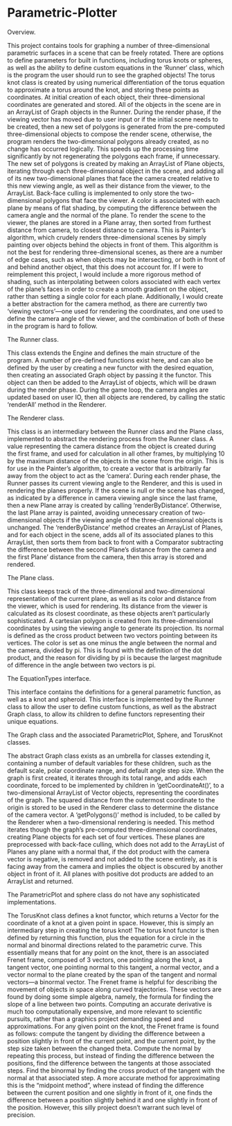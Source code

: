 # Parametric-Plotter
Overview.

This project contains tools for graphing a number of three-dimensional parametric surfaces in a scene that can be freely rotated. There are options to define parameters for built in functions, including torus knots or spheres, as well as the ability to define custom equations in the ‘Runner’ class, which is the program the user should run to see the graphed objects! The torus knot class is created by using numerical differentiation of the torus equation to approximate a torus around the knot, and storing these points as coordinates. At initial creation of each object, their three-dimensional coordinates are generated and stored. All of the objects in the scene are in an ArrayList of Graph objects in the Runner. During the render phase, if the viewing vector has moved due to user input or if the initial scene needs to be created, then a new set of polygons is generated from the pre-computed three-dimensional objects to compose the render scene, otherwise, the program renders the two-dimensional polygons already created, as no change has occurred logically. This speeds up the processing time significantly by not regenerating the polygons each frame, if unnecessary. The new set of polygons is created by making an ArrayList of Plane objects, iterating through each three-dimensional object in the scene, and adding all of its new two-dimensional planes that face the camera created relative to this new viewing angle, as well as their distance from the viewer, to the ArrayList. Back-face culling is implemented to only store the two-dimensional polygons that face the viewer. A color is associated with each plane by means of flat shading, by computing the difference between the camera angle and the normal of the plane. To render the scene to the viewer, the planes are stored in a Plane array, then sorted from furthest distance from camera, to closest distance to camera. This is Painter’s algorithm, which crudely renders three-dimensional scenes by simply painting over objects behind the objects in front of them. This algorithm is not the best for rendering three-dimensional scenes, as there are a number of edge cases, such as when objects may be intersecting, or both in front of and behind another object, that this does not account for. If I were to reimplement this project, I would include a more rigorous method of shading, such as interpolating between colors associated with each vertex of the plane’s faces in order to create a smooth gradient on the object, rather than setting a single color for each plane. Additionally, I would create a better abstraction for the camera method, as there are currently two ‘viewing vectors’—one used for rendering the coordinates, and one used to define the camera angle of the viewer, and the combination of both of these in the program is hard to follow.

The Runner class.

This class extends the Engine and defines the main structure of the program. A number of pre-defined functions exist here, and can also be defined by the user by creating a new functor with the desired equation, then creating an associated Graph object by passing it the functor. This object can then be added to the ArrayList of objects, which will be drawn during the render phase. During the game loop, the camera angles are updated based on user IO, then all objects are rendered, by calling the static ‘renderAll’ method in the Renderer.

The Renderer class.

This class is an intermediary between the Runner class and the Plane class, implemented to abstract the rendering process from the Runner class. A value representing the camera distance from the object is created during the first frame, and used for calculation in all other frames, by multiplying 10 by the maximum distance of the objects in the scene from the origin. This is for use in the Painter’s algorithm, to create a vector that is arbitrarily far away from the object to act as the ‘camera’. During each render phase, the Runner passes its current viewing angle to the Renderer, and this is used in rendering the planes properly. If the scene is null or the scene has changed, as indicated by a difference in camera viewing angle since the last frame, then a new Plane array is created by calling ‘renderByDistance’. Otherwise, the last Plane array is painted, avoiding unnecessary creation of two-dimensional objects if the viewing angle of the three-dimensional objects is unchanged. The ‘renderByDistance’ method creates an ArrayList of Planes, and for each object in the scene, adds all of its associated planes to this ArrayList, then sorts them from back to front with a Comparator subtracting the difference between the second Plane’s distance from the camera and the first Plane’ distance from the camera, then this array is stored and rendered.

The Plane class.

This class keeps track of the three-dimensional and two-dimensional representation of the current plane, as well as its color and distance from the viewer, which is used for rendering. Its distance from the viewer is calculated as its closest coordinate, as these objects aren’t particularly sophisticated. A cartesian polygon is created from its three-dimensional coordinates by using the viewing angle to generate its projection. Its normal is defined as the cross product between two vectors pointing between its vertices. The color is set as one minus the angle between the normal and the camera, divided by pi. This is found with the definition of the dot product, and the reason for dividing by pi is because the largest magnitude of difference in the angle between two vectors is pi.

The EquationTypes interface.

This interface contains the definitions for a general parametric function, as well as a knot and spheroid. This interface is implemented by the Runner class to allow the user to define custom functions, as well as the abstract Graph class, to allow its children to define functors representing their unique equations.

The Graph class and the associated ParametricPlot, Sphere, and TorusKnot classes.

The abstract Graph class exists as an umbrella for classes extending it, containing a number of default variables for these children, such as the default scale, polar coordinate range, and default angle step size. When the graph is first created, it iterates through its total range, and adds each coordinate, forced to be implemented by children in ‘getCoordinateAt()’, to a two-dimensional ArrayList of Vector objects, representing the coordinates of the graph. The squared distance from the outermost coordinate to the origin is stored to be used in the Renderer class to determine the distance of the camera vector. A ‘getPolygons()’ method is included, to be called by the Renderer when a two-dimensional rendering is needed. This method iterates though the graph’s pre-computed three-dimensional coordinates, creating Plane objects for each set of four vertices. These planes are preprocessed with back-face culling, which does not add to the ArrayList of Planes any plane with a normal that, if the dot product with the camera vector is negative, is removed and not added to the scene entirely, as it is facing away from the camera and implies the object is obscured by another object in front of it. All planes with positive dot products are added to an ArrayList and returned.

The ParametricPlot and sphere class do not have any sophisticated implementations.

The TorusKnot class defines a knot functor, which returns a Vector for the coordinate of a knot at a given point in space. However, this is simply an intermediary step in creating the torus knot! The torus knot functor is then defined by returning this function, plus the equation for a circle in the normal and binormal directions related to the parametric curve. This essentially means that for any point on the knot, there is an associated Frenet frame, composed of 3 vectors, one pointing along the knot, a tangent vector, one pointing normal to this tangent, a normal vector, and a vector normal to the plane created by the span of the tangent and normal vectors—a binormal vector. The Frenet frame is helpful for describing the movement of objects in space along curved trajectories. These vectors are found by doing some simple algebra, namely, the formula for finding the slope of a line between two points. Computing an accurate derivative is much too computationally expensive, and more relevant to scientific pursuits, rather than a graphics project demanding speed and approximations. For any given point on the knot, the Frenet frame is found as follows: compute the tangent by dividing the difference between a position slightly in front of the current point, and the current point, by the step size taken between the changed theta. Compute the normal by repeating this process, but instead of finding the difference between the positions, find the difference between the tangents at those associated steps. Find the binormal by finding the cross product of the tangent with the normal at that associated step. A more accurate method for approximating this is the “midpoint method”, where instead of finding the difference between the current position and one slightly in front of it, one finds the difference between a position slightly behind it and one slightly in front of the position. However, this silly project doesn’t warrant such level of precision.
